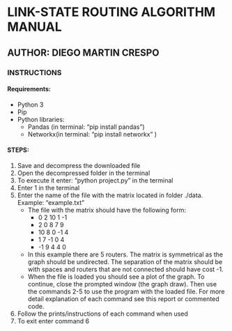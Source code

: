 # LINK-STATE ROUTING ALGORITHM MANUAL

## AUTHOR: DIEGO MARTIN CRESPO

### INSTRUCTIONS

#### Requirements:
* Python 3
* Pip
* Python libraries:
	* Pandas (in terminal: “pip install pandas”)
	* Networkx(in terminal: “pip install networkx” )

#### STEPS:
1. Save and decompress the downloaded file
2. Open the decompressed folder in the terminal
3. To execute it enter: “python project.py” in the terminal
4. Enter 1 in the terminal
5. Enter the name of the file with the matrix located in folder ./data. Example: “example.txt”
	* The file with the matrix should have the following form: 
		* 0 2 10 1 -1
		* 2 0 8 7 9 
		* 10 8 0 -1 4 
		* 1 7 -1 0 4 
		* -1 9 4 4 0
	* In this example there are 5 routers. The matrix is symmetrical as the graph should be undirected. The separation of the matrix should be with spaces and routers that are not connected should have cost -1.
	* When the file is loaded you should see a plot of the graph. To continue, close the prompted window (the graph draw).
	Then use the commands 2-5 to use the program with the loaded file. For more detail explanation of each command see this report or commented code.
6. Follow the prints/instructions of each command when used
7. To exit enter command 6
